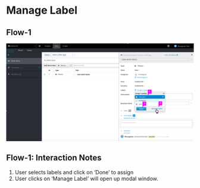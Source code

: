 # Manage Label
## Flow-1 ##
![Planner quick preview](img/planner-view1)

## Flow-1: Interaction Notes
1. User selects labels and click on ‘Done’  to assign  
2. User clicks on ‘Manage Label’ will open up modal window.
